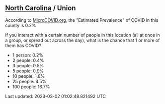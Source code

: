 
## [North Carolina](/united-states/north-carolina) / Union

According to [MicroCOVID.org](http://microcovid.org),
the "Estimated Prevalence" of COVID in this county is 0.2%

If you interact with a certain number of people in this location
(all at once in a group, or spread out across the day), what is the chance that
1 or more of them has COVID?

- 1 person: 0.2%
- 2 people: 0.4%
- 3 people: 0.5%
- 5 people: 0.9%
- 10 people: 1.8%
- 25 people: 4.5%
- 100 people: 16.7%

Last updated: 2023-03-02 01:02:48.821492 UTC
